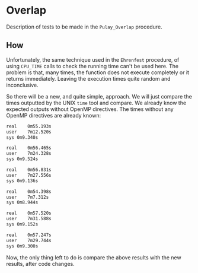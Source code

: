 # Overlap

Description of tests to be made in the `Pulay_Overlap` procedure.


## How

Unfortunately, the same technique used in the `Ehrenfest` procedure, of using `CPU_TIME` calls to check the running time can't be used here. The problem is that, many times, the function does not execute completely or it returns immediately. Leaving the execution times quite random and inconclusive.

So there will be a new, and quite simple, approach. We will just compare the times outputted by the UNIX `time` tool and compare. We already know the expected outputs without OpenMP directives. The times without any OpenMP directives are already known:

```bash
real	0m55.193s
user	7m12.520s
sys	0m9.340s

real	0m56.465s
user	7m24.328s
sys	0m9.524s

real	0m56.831s
user	7m27.556s
sys	0m9.136s

real	0m54.398s
user	7m7.312s
sys	0m8.944s

real	0m57.520s
user	7m31.588s
sys	0m9.152s

real	0m57.247s
user	7m29.744s
sys	0m9.300s
```
Now, the only thing left to do is compare the above results with the new results, after code changes.

